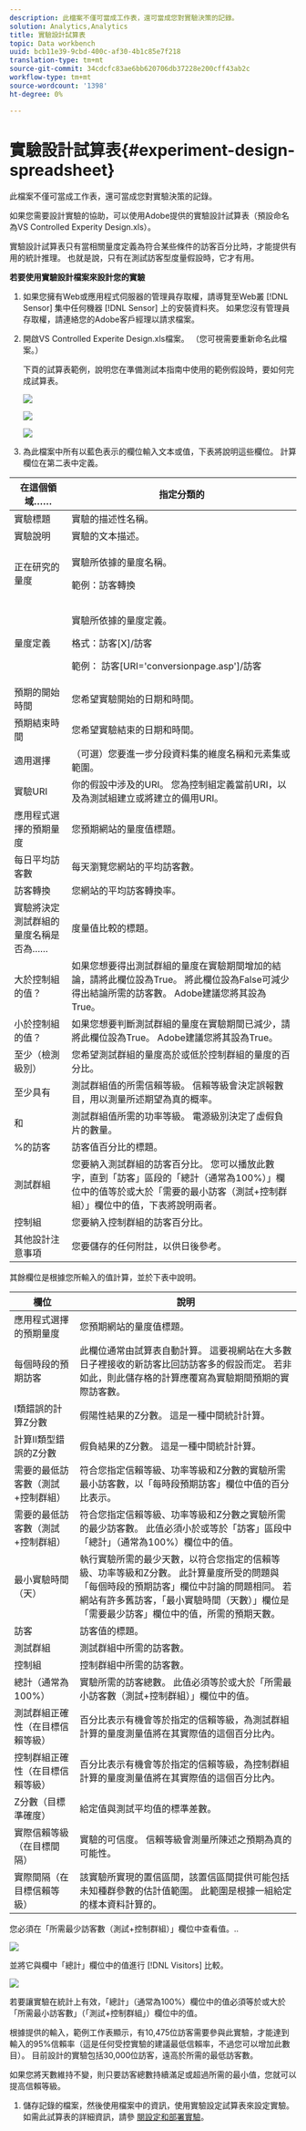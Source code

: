 ```yaml
---
description: 此檔案不僅可當成工作表，還可當成您對實驗決策的記錄。
solution: Analytics,Analytics
title: 實驗設計試算表
topic: Data workbench
uuid: bcb11e39-9cbd-400c-af30-4b1c85e7f218
translation-type: tm+mt
source-git-commit: 34cdcfc83ae6bb620706db37228e200cff43ab2c
workflow-type: tm+mt
source-wordcount: '1398'
ht-degree: 0%

---
```



# 實驗設計試算表{#experiment-design-spreadsheet}

此檔案不僅可當成工作表，還可當成您對實驗決策的記錄。

如果您需要設計實驗的協助，可以使用Adobe提供的實驗設計試算表（預設命名為VS Controlled Experity Design.xls）。

實驗設計試算表只有當相關量度定義為符合某些條件的訪客百分比時，才能提供有用的統計推理。 也就是說，只有在測試訪客型度量假設時，它才有用。

**若要使用實驗設計檔案來設計您的實驗**

1. 如果您擁有Web或應用程式伺服器的管理員存取權，請導覽至Web叢 [!DNL Sensor] 集中任何機器 [!DNL Sensor] 上的安裝資料夾。 如果您沒有管理員存取權，請連絡您的Adobe客戶經理以請求檔案。
1. 開啟VS Controlled Experite Design.xls檔案。 （您可視需要重新命名此檔案。）

   下頁的試算表範例，說明您在準備測試本指南中使用的範例假設時，要如何完成試算表。

   ![](assets/experimentdesigntop.png)

   ![](assets/experimentdesignmiddle.png)

   ![](assets/experimentdesignbottom.png)

1. 為此檔案中所有以藍色表示的欄位輸入文本或值，下表將說明這些欄位。 計算欄位在第二表中定義。

<table id="table_C343F7A4BF3D4E0E9A5E9739EC7C2E10"> 
 <thead> 
  <tr> 
   <th colname="col1" class="entry"> 在這個領域…… </th> 
   <th colname="col2" class="entry"> 指定分類的 </th> 
  </tr> 
 </thead>
 <tbody> 
  <tr> 
   <td colname="col1"> 實驗標題 </td> 
   <td colname="col2"> 實驗的描述性名稱。 </td> 
  </tr> 
  <tr> 
   <td colname="col1"> 實驗說明 </td> 
   <td colname="col2"> 實驗的文本描述。 </td> 
  </tr> 
  <tr> 
   <td colname="col1"> 正在研究的量度 </td> 
   <td colname="col2"> <p>實驗所依據的量度名稱。 </p> <p>範例：訪客轉換 </p> </td> 
  </tr> 
  <tr> 
   <td colname="col1"> 量度定義 </td> 
   <td colname="col2"> <p>實驗所依據的量度定義。 </p> <p>格式：訪客[X]/訪客 </p> <p>範例： <span class="filepath"> 訪客[URI='conversionpage.asp']/訪客</span></p> </td> 
  </tr> 
  <tr> 
   <td colname="col1"> 預期的開始時間 </td> 
   <td colname="col2"> 您希望實驗開始的日期和時間。 </td> 
  </tr> 
  <tr> 
   <td colname="col1"> 預期結束時間 </td> 
   <td colname="col2"> 您希望實驗結束的日期和時間。 </td> 
  </tr> 
  <tr> 
   <td colname="col1"> 適用選擇 </td> 
   <td colname="col2"> （可選）您要進一步分段資料集的維度名稱和元素集或範圍。 </td> 
  </tr> 
  <tr> 
   <td colname="col1"> 實驗URI </td> 
   <td colname="col2"> 你的假設中涉及的URI。 您為控制組定義當前URI，以及為測試組建立或將建立的備用URI。 </td> 
  </tr> 
  <tr> 
   <td colname="col1"> 應用程式選擇的預期量度 </td> 
   <td colname="col2"> 您預期網站的量度值標題。 </td> 
  </tr> 
  <tr> 
   <td colname="col1"> 每日平均訪客數 </td> 
   <td colname="col2"> 每天瀏覽您網站的平均訪客數。 </td> 
  </tr> 
  <tr> 
   <td colname="col1"> 訪客轉換 </td> 
   <td colname="col2"> 您網站的平均訪客轉換率。 </td> 
  </tr> 
  <tr> 
   <td colname="col1"> 實驗將決定測試群組的量度名稱是否為…… </td> 
   <td colname="col2"> 度量值比較的標題。 </td> 
  </tr> 
  <tr> 
   <td colname="col1"> 大於控制組的值？ </td> 
   <td colname="col2"> 如果您想要得出測試群組的量度在實驗期間增加的結論，請將此欄位設為True。 將此欄位設為False可減少得出結論所需的訪客數。 Adobe建議您將其設為True。 </td> 
  </tr> 
  <tr> 
   <td colname="col1"> 小於控制組的值？ </td> 
   <td colname="col2"> 如果您想要判斷測試群組的量度在實驗期間已減少，請將此欄位設為True。 Adobe建議您將其設為True。 </td> 
  </tr> 
  <tr> 
   <td colname="col1"> 至少（檢測級別） </td> 
   <td colname="col2"> 您希望測試群組的量度高於或低於控制群組的量度的百分比。 </td> 
  </tr> 
  <tr> 
   <td colname="col1"> 至少具有 </td> 
   <td colname="col2"> 測試群組值的所需信賴等級。 信賴等級會決定誤報數目，用以測量所述期望為真的概率。 </td> 
  </tr> 
  <tr> 
   <td colname="col1"> 和 </td> 
   <td colname="col2"> 測試群組值所需的功率等級。 電源級別決定了虛假負片的數量。 </td> 
  </tr> 
  <tr> 
   <td colname="col1"> %的訪客 </td> 
   <td colname="col2"> 訪客值百分比的標題。 </td> 
  </tr> 
  <tr> 
   <td colname="col1"> 測試群組 </td> 
   <td colname="col2"> 您要納入測試群組的訪客百分比。 您可以播放此數字，直到「訪客」區段的「總計（通常為100%）」欄位中的值等於或大於「需要的最小訪客（測試+控制群組）」欄位中的值，下表將說明兩者。 </td> 
  </tr> 
  <tr> 
   <td colname="col1"> 控制組 </td> 
   <td colname="col2"> 您要納入控制群組的訪客百分比。 </td> 
  </tr> 
  <tr> 
   <td colname="col1"> 其他設計注意事項 </td> 
   <td colname="col2"> 您要儲存的任何附註，以供日後參考。 </td> 
  </tr> 
 </tbody> 
</table>

其餘欄位是根據您所輸入的值計算，並於下表中說明。

| 欄位 | 說明 |
|---|---|
| 應用程式選擇的預期量度 | 您預期網站的量度值標題。 |
| 每個時段的預期訪客 | 此欄位通常由試算表自動計算。 這要視網站在大多數日子裡接收的新訪客比回訪訪客多的假設而定。 若非如此，則此儲存格的計算應覆寫為實驗期間預期的實際訪客數。 |
| I類錯誤的計算Z分數 | 假陽性結果的Z分數。 這是一種中間統計計算。 |
| 計算II類型錯誤的Z分數 | 假負結果的Z分數。 這是一種中間統計計算。 |
| 需要的最低訪客數（測試+控制群組） | 符合您指定信賴等級、功率等級和Z分數的實驗所需最小訪客數，以「每時段預期訪客」欄位中值的百分比表示。 |
| 需要的最低訪客數（測試+控制群組） | 符合您指定信賴等級、功率等級和Z分數之實驗所需的最少訪客數。 此值必須小於或等於「訪客」區段中「總計」（通常為100%）欄位中的值。 |
| 最小實驗時間（天） | 執行實驗所需的最少天數，以符合您指定的信賴等級、功率等級和Z分數。 此計算量度所受的問題與「每個時段的預期訪客」欄位中討論的問題相同。 若網站有許多舊訪客，「最小實驗時間（天數）」欄位是「需要最少訪客」欄位中的值，所需的預期天數。 |
| 訪客 | 訪客值的標題。 |
| 測試群組 | 測試群組中所需的訪客數。 |
| 控制組 | 控制群組中所需的訪客數。 |
| 總計（通常為100%） | 實驗所需的訪客總數。 此值必須等於或大於「所需最小訪客數（測試+控制群組）」欄位中的值。 |
| 測試群組正確性（在目標信賴等級） | 百分比表示有機會等於指定的信賴等級，為測試群組計算的量度測量值將在其實際值的這個百分比內。 |
| 控制群組正確性（在目標信賴等級） | 百分比表示有機會等於指定的信賴等級，為控制群組計算的量度測量值將在其實際值的這個百分比內。 |
| Z分數（目標準確度） | 給定值與測試平均值的標準差數。 |
| 實際信賴等級（在目標間隔） | 實驗的可信度。 信賴等級會測量所陳述之預期為真的可能性。 |
| 實際間隔（在目標信賴等級） | 該實驗所實現的置信區間，該置信區間提供可能包括未知種群參數的估計值範圍。 此範圍是根據一組給定的樣本資料計算的。 |

您必須在「所需最少訪客數（測試+控制群組）」欄位中查看值。..

![](assets/Experiment_Design_Min_Visitors.png)

並將它與欄中「總計」欄位中的值進行 [!DNL Visitors] 比較。

![](assets/Experiment_Design_Total_Visitors.png)

若要讓實驗在統計上有效，「總計」（通常為100%）欄位中的值必須等於或大於「所需最小訪客數」（「測試+控制群組」）欄位中的值。

根據提供的輸入，範例工作表顯示，有10,475位訪客需要參與此實驗，才能達到輸入的95%信賴率（這是任何受控實驗的建議最低信賴率，不過您可以增加此數目）。 目前設計的實驗包括30,000位訪客，遠高於所需的最低訪客數。

如果您將天數維持不變，則只要訪客總數持續滿足或超過所需的最小值，您就可以提高信賴等級。

1. 儲存記錄的檔案，然後使用檔案中的資訊，使用實驗設定試算表來設定實驗。 如需此試算表的詳細資訊，請參 [閱設定和部署實驗](../../home/c-undst-ctrld-exp/t-crt-ctrld-exp/c-cnfg-dply-exp.md#concept-50f1de0242904698937bb72b3ea1b429)。
